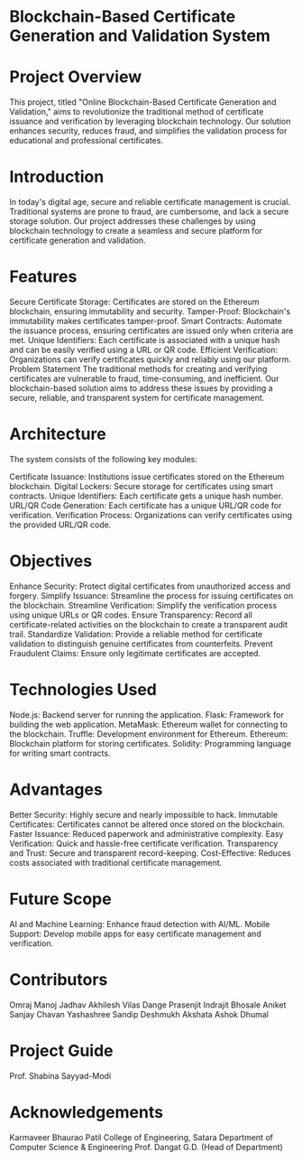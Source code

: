 # Blockchain-Based Certificate Generation and Validation System

# Project Overview
This project, titled "Online Blockchain-Based Certificate Generation and Validation," aims to revolutionize the traditional method of certificate issuance and verification by leveraging blockchain technology. Our solution enhances security, reduces fraud, and simplifies the validation process for educational and professional certificates.

# Introduction
In today's digital age, secure and reliable certificate management is crucial. Traditional systems are prone to fraud, are cumbersome, and lack a secure storage solution. Our project addresses these challenges by using blockchain technology to create a seamless and secure platform for certificate generation and validation.

# Features
Secure Certificate Storage: Certificates are stored on the Ethereum blockchain, ensuring immutability and security.
Tamper-Proof: Blockchain's immutability makes certificates tamper-proof.
Smart Contracts: Automate the issuance process, ensuring certificates are issued only when criteria are met.
Unique Identifiers: Each certificate is associated with a unique hash and can be easily verified using a URL or QR code.
Efficient Verification: Organizations can verify certificates quickly and reliably using our platform.
Problem Statement
The traditional methods for creating and verifying certificates are vulnerable to fraud, time-consuming, and inefficient. Our blockchain-based solution aims to address these issues by providing a secure, reliable, and transparent system for certificate management.

# Architecture
The system consists of the following key modules:

Certificate Issuance: Institutions issue certificates stored on the Ethereum blockchain.
Digital Lockers: Secure storage for certificates using smart contracts.
Unique Identifiers: Each certificate gets a unique hash number.
URL/QR Code Generation: Each certificate has a unique URL/QR code for verification.
Verification Process: Organizations can verify certificates using the provided URL/QR code.

# Objectives
Enhance Security: Protect digital certificates from unauthorized access and forgery.
Simplify Issuance: Streamline the process for issuing certificates on the blockchain.
Streamline Verification: Simplify the verification process using unique URLs or QR codes.
Ensure Transparency: Record all certificate-related activities on the blockchain to create a transparent audit trail.
Standardize Validation: Provide a reliable method for certificate validation to distinguish genuine certificates from counterfeits.
Prevent Fraudulent Claims: Ensure only legitimate certificates are accepted.

# Technologies Used
Node.js: Backend server for running the application.
Flask: Framework for building the web application.
MetaMask: Ethereum wallet for connecting to the blockchain.
Truffle: Development environment for Ethereum.
Ethereum: Blockchain platform for storing certificates.
Solidity: Programming language for writing smart contracts.

# Advantages
Better Security: Highly secure and nearly impossible to hack.
Immutable Certificates: Certificates cannot be altered once stored on the blockchain.
Faster Issuance: Reduced paperwork and administrative complexity.
Easy Verification: Quick and hassle-free certificate verification.
Transparency and Trust: Secure and transparent record-keeping.
Cost-Effective: Reduces costs associated with traditional certificate management.

# Future Scope
AI and Machine Learning: Enhance fraud detection with AI/ML.
Mobile Support: Develop mobile apps for easy certificate management and verification.

# Contributors
Omraj Manoj Jadhav
Akhilesh Vilas Dange
Prasenjit Indrajit Bhosale
Aniket Sanjay Chavan
Yashashree Sandip Deshmukh
Akshata Ashok Dhumal

# Project Guide
Prof. Shabina Sayyad-Modi

# Acknowledgements
Karmaveer Bhaurao Patil College of Engineering, Satara
Department of Computer Science & Engineering
Prof. Dangat G.D. (Head of Department)
